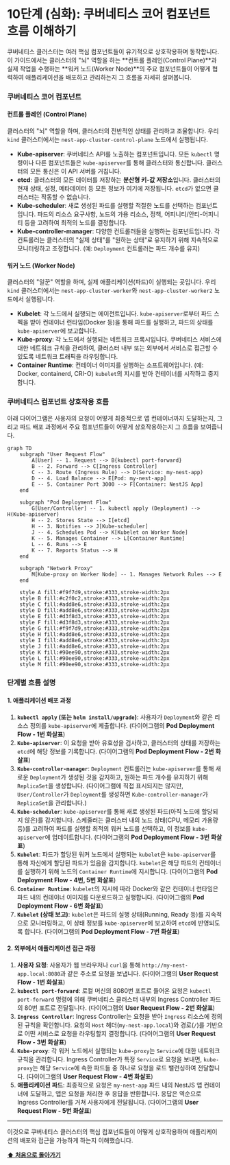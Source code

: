 # 10단계 (심화): 쿠버네티스 코어 컴포넌트 흐름 이해하기

쿠버네티스 클러스터는 여러 핵심 컴포넌트들이 유기적으로 상호작용하며 동작합니다. 이 가이드에서는 클러스터의 "뇌" 역할을 하는 **컨트롤 플레인(Control Plane)**과 실제 작업을 수행하는 **워커 노드(Worker Node)**의 주요 컴포넌트들이 어떻게 협력하여 애플리케이션을 배포하고 관리하는지 그 흐름을 자세히 살펴봅니다.

### 쿠버네티스 코어 컴포넌트

#### 컨트롤 플레인 (Control Plane)
클러스터의 "뇌" 역할을 하며, 클러스터의 전반적인 상태를 관리하고 조율합니다. 우리 `kind` 클러스터에서는 `nest-app-cluster-control-plane` 노드에서 실행됩니다.

*   **Kube-apiserver**: 쿠버네티스 API를 노출하는 컴포넌트입니다. 모든 `kubectl` 명령이나 다른 컴포넌트들은 `kube-apiserver`를 통해 클러스터와 통신합니다. 클러스터의 모든 통신은 이 API 서버를 거칩니다.
*   **etcd**: 클러스터의 모든 데이터를 저장하는 **분산형 키-값 저장소**입니다. 클러스터의 현재 상태, 설정, 메타데이터 등 모든 정보가 여기에 저장됩니다. `etcd`가 없으면 클러스터는 작동할 수 없습니다.
*   **Kube-scheduler**: 새로 생성된 파드를 실행할 적절한 노드를 선택하는 컴포넌트입니다. 파드의 리소스 요구사항, 노드의 가용 리소스, 정책, 어피니티/안티-어피니티 등을 고려하여 최적의 노드를 결정합니다.
*   **Kube-controller-manager**: 다양한 컨트롤러들을 실행하는 컴포넌트입니다. 각 컨트롤러는 클러스터의 "실제 상태"를 "원하는 상태"로 유지하기 위해 지속적으로 모니터링하고 조정합니다. (예: `Deployment` 컨트롤러는 파드 개수를 유지)

#### 워커 노드 (Worker Node)
클러스터의 "일꾼" 역할을 하며, 실제 애플리케이션(파드)이 실행되는 곳입니다. 우리 `kind` 클러스터에서는 `nest-app-cluster-worker`와 `nest-app-cluster-worker2` 노드에서 실행됩니다.

*   **Kubelet**: 각 노드에서 실행되는 에이전트입니다. `kube-apiserver`로부터 파드 스펙을 받아 컨테이너 런타임(Docker 등)을 통해 파드를 실행하고, 파드의 상태를 `kube-apiserver`에 보고합니다.
*   **Kube-proxy**: 각 노드에서 실행되는 네트워크 프록시입니다. 쿠버네티스 서비스에 대한 네트워크 규칙을 관리하여, 클러스터 내부 또는 외부에서 서비스로 접근할 수 있도록 네트워크 트래픽을 라우팅합니다.
*   **Container Runtime**: 컨테이너 이미지를 실행하는 소프트웨어입니다. (예: Docker, containerd, CRI-O) `kubelet`의 지시를 받아 컨테이너를 시작하고 중지합니다.

### 쿠버네티스 컴포넌트 상호작용 흐름

아래 다이어그램은 사용자의 요청이 어떻게 최종적으로 앱 컨테이너까지 도달하는지, 그리고 파드 배포 과정에서 주요 컴포넌트들이 어떻게 상호작용하는지 그 흐름을 보여줍니다.

```mermaid
graph TD
    subgraph "User Request Flow"
        A[User] -- 1. Request --> B{kubectl port-forward}
        B -- 2. Forward --> C[Ingress Controller]
        C -- 3. Route (Ingress Rule) --> D(Service: my-nest-app)
        D -- 4. Load Balance --> E[Pod: my-nest-app]
        E -- 5. Container Port 3000 --> F[Container: NestJS App]
    end

    subgraph "Pod Deployment Flow"
        G[User/Controller] -- 1. kubectl apply (Deployment) --> H(Kube-apiserver)
        H -- 2. Stores State --> I[etcd]
        H -- 3. Notifies --> J[Kube-scheduler]
        J -- 4. Schedules Pod --> K[Kubelet on Worker Node]
        K -- 5. Manages Container --> L[Container Runtime]
        L -- 6. Runs --> E
        K -- 7. Reports Status --> H
    end

    subgraph "Network Proxy"
        M[Kube-proxy on Worker Node] -- 1. Manages Network Rules --> E
    end

    style A fill:#f9f7d9,stroke:#333,stroke-width:2px
    style B fill:#c2f0c2,stroke:#333,stroke-width:2px
    style C fill:#add8e6,stroke:#333,stroke-width:2px
    style D fill:#add8e6,stroke:#333,stroke-width:2px
    style E fill:#d3f8d3,stroke:#333,stroke-width:2px
    style F fill:#d3f8d3,stroke:#333,stroke-width:2px
    style G fill:#f9f7d9,stroke:#333,stroke-width:2px
    style H fill:#add8e6,stroke:#333,stroke-width:2px
    style I fill:#add8e6,stroke:#333,stroke-width:2px
    style J fill:#add8e6,stroke:#333,stroke-width:2px
    style K fill:#90ee90,stroke:#333,stroke-width:2px
    style L fill:#90ee90,stroke:#333,stroke-width:2px
    style M fill:#90ee90,stroke:#333,stroke-width:2px
```

### 단계별 흐름 설명

#### 1. 애플리케이션 배포 과정

1.  **`kubectl apply` (또는 `helm install/upgrade`)**: 사용자가 `Deployment`와 같은 리소스 정의를 `kube-apiserver`에 제출합니다. (다이어그램의 **Pod Deployment Flow - 1번 화살표**) 
2.  **`Kube-apiserver`**: 이 요청을 받아 유효성을 검사하고, 클러스터의 상태를 저장하는 `etcd`에 해당 정보를 기록합니다. (다이어그램의 **Pod Deployment Flow - 2번 화살표**) 
3.  **`Kube-controller-manager`**: `Deployment` 컨트롤러는 `kube-apiserver`를 통해 새로운 `Deployment`가 생성된 것을 감지하고, 원하는 파드 개수를 유지하기 위해 `ReplicaSet`을 생성합니다. (다이어그램에 직접 표시되지는 않지만, `User/Controller`가 `Deployment`를 생성하면 `Kube-controller-manager`가 `ReplicaSet`을 관리합니다.)
4.  **`Kube-scheduler`**: `kube-apiserver`를 통해 새로 생성된 파드(아직 노드에 할당되지 않은)를 감지합니다. 스케줄러는 클러스터 내의 노드 상태(CPU, 메모리 가용량 등)를 고려하여 파드를 실행할 최적의 워커 노드를 선택하고, 이 정보를 `kube-apiserver`에 업데이트합니다. (다이어그램의 **Pod Deployment Flow - 3번 화살표**) 
5.  **`Kubelet`**: 파드가 할당된 워커 노드에서 실행되는 `kubelet`은 `kube-apiserver`를 통해 자신에게 할당된 파드가 있음을 감지합니다. `kubelet`은 해당 파드의 컨테이너를 실행하기 위해 노드의 `Container Runtime`에 지시합니다. (다이어그램의 **Pod Deployment Flow - 4번, 5번 화살표**) 
6.  **`Container Runtime`**: `kubelet`의 지시에 따라 Docker와 같은 컨테이너 런타임은 파드 내의 컨테이너 이미지를 다운로드하고 실행합니다. (다이어그램의 **Pod Deployment Flow - 6번 화살표**) 
7.  **`Kubelet` (상태 보고)**: `kubelet`은 파드의 실행 상태(Running, Ready 등)를 지속적으로 모니터링하고, 이 상태 정보를 `kube-apiserver`에 보고하여 `etcd`에 반영되도록 합니다. (다이어그램의 **Pod Deployment Flow - 7번 화살표**) 

#### 2. 외부에서 애플리케이션 접근 과정

1.  **사용자 요청**: 사용자가 웹 브라우저나 `curl`을 통해 `http://my-nest-app.local:8080`과 같은 주소로 요청을 보냅니다. (다이어그램의 **User Request Flow - 1번 화살표**) 
2.  **`kubectl port-forward`**: 로컬 머신의 8080번 포트로 들어온 요청은 `kubectl port-forward` 명령에 의해 쿠버네티스 클러스터 내부의 Ingress Controller 파드의 80번 포트로 전달됩니다. (다이어그램의 **User Request Flow - 2번 화살표**) 
3.  **`Ingress Controller`**: Ingress Controller는 요청을 받아 `Ingress` 리소스에 정의된 규칙을 확인합니다. 요청의 `Host` 헤더(`my-nest-app.local`)와 경로(`/`)를 기반으로 어떤 서비스로 요청을 라우팅할지 결정합니다. (다이어그램의 **User Request Flow - 3번 화살표**) 
4.  **`Kube-proxy`**: 각 워커 노드에서 실행되는 `kube-proxy`는 `Service`에 대한 네트워크 규칙을 관리합니다. Ingress Controller가 특정 `Service`로 요청을 보내면, `kube-proxy`는 해당 `Service`에 속한 파드들 중 하나로 요청을 로드 밸런싱하여 전달합니다. (다이어그램의 **User Request Flow - 4번 화살표**) 
5.  **애플리케이션 파드**: 최종적으로 요청은 `my-nest-app` 파드 내의 NestJS 앱 컨테이너에 도달하고, 앱은 요청을 처리한 후 응답을 반환합니다. 응답은 역순으로 Ingress Controller를 거쳐 사용자에게 전달됩니다. (다이어그램의 **User Request Flow - 5번 화살표**) 

---

이것으로 쿠버네티스 클러스터의 핵심 컴포넌트들이 어떻게 상호작용하며 애플리케이션의 배포와 접근을 가능하게 하는지 이해했습니다.

**[⬆️ 처음으로 돌아가기](../README.md)**
